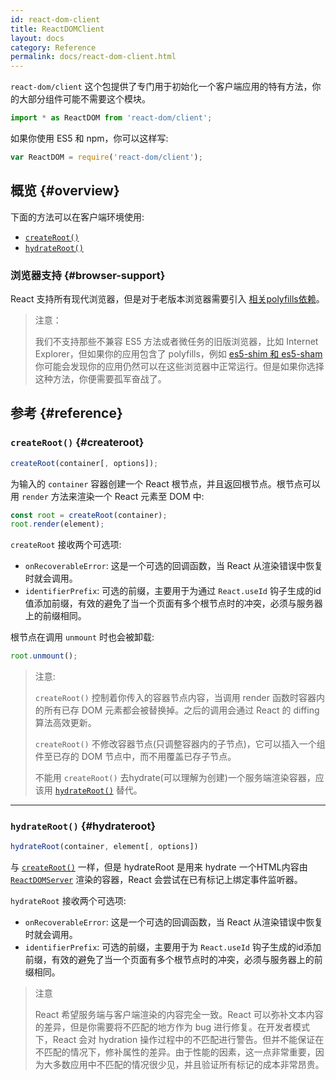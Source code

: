 ```yaml
---
id: react-dom-client
title: ReactDOMClient
layout: docs
category: Reference
permalink: docs/react-dom-client.html
---
```


`react-dom/client` 这个包提供了专门用于初始化一个客户端应用的特有方法，你的大部分组件可能不需要这个模块。

```js
import * as ReactDOM from 'react-dom/client';
```

如果你使用 ES5 和 npm，你可以这样写:

```js
var ReactDOM = require('react-dom/client');
```

## 概览 {#overview}

下面的方法可以在客户端环境使用:

- [`createRoot()`](#createroot)
- [`hydrateRoot()`](#hydrateroot)

### 浏览器支持 {#browser-support}

React 支持所有现代浏览器，但是对于老版本浏览器需要引入 [相关polyfills依赖](/docs/javascript-environment-requirements.html)。

> 注意：
>
> 我们不支持那些不兼容 ES5 方法或者微任务的旧版浏览器，比如 Internet Explorer，但如果你的应用包含了 polyfills，例如 [es5-shim 和 es5-sham](https://github.com/es-shims/es5-shim) 你可能会发现你的应用仍然可以在这些浏览器中正常运行。但是如果你选择这种方法，你便需要孤军奋战了。

## 参考 {#reference}

### `createRoot()` {#createroot}

```javascript
createRoot(container[, options]);
```

为输入的 `container` 容器创建一个 React 根节点，并且返回根节点。根节点可以用 `render` 方法来渲染一个 React 元素至 DOM 中:

```javascript
const root = createRoot(container);
root.render(element);
```

`createRoot` 接收两个可选项:
- `onRecoverableError`: 这是一个可选的回调函数，当 React 从渲染错误中恢复时就会调用。
- `identifierPrefix`: 可选的前缀，主要用于为通过 `React.useId` 钩子生成的id值添加前缀，有效的避免了当一个页面有多个根节点时的冲突，必须与服务器上的前缀相同。

根节点在调用 `unmount` 时也会被卸载:

```javascript
root.unmount();
```

> 注意:
>
> `createRoot()` 控制着你传入的容器节点内容，当调用 render 函数时容器内的所有已存 DOM 元素都会被替换掉。之后的调用会通过 React 的 diffing 算法高效更新。
>
> `createRoot()` 不修改容器节点(只调整容器内的子节点)，它可以插入一个组件至已存的 DOM 节点中，而不用覆盖已存子节点。
>
> 不能用 `createRoot()` 去hydrate(可以理解为创建)一个服务端渲染容器，应该用 [`hydrateRoot()`](#hydrateroot) 替代。

* * *

### `hydrateRoot()` {#hydrateroot}

```javascript
hydrateRoot(container, element[, options])
```

与 [`createRoot()`](#createroot) 一样，但是 hydrateRoot 是用来 hydrate 一个HTML内容由 [`ReactDOMServer`](/docs/react-dom-server.html) 渲染的容器，React 会尝试在已有标记上绑定事件监听器。

`hydrateRoot` 接收两个可选项:
- `onRecoverableError`: 这是一个可选的回调函数，当 React 从渲染错误中恢复时就会调用。
- `identifierPrefix`: 可选的前缀，主要用于为 `React.useId` 钩子生成的id添加前缀，有效的避免了当一个页面有多个根节点时的冲突，必须与服务器上的前缀相同。


> 注意
> 
> React 希望服务端与客户端渲染的内容完全一致。React 可以弥补文本内容的差异，但是你需要将不匹配的地方作为 bug 进行修复。在开发者模式下，React 会对 hydration 操作过程中的不匹配进行警告。但并不能保证在不匹配的情况下，修补属性的差异。由于性能的因素，这一点非常重要，因为大多数应用中不匹配的情况很少见，并且验证所有标记的成本非常昂贵。
